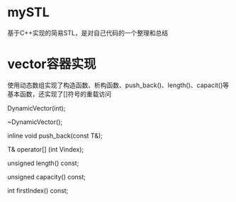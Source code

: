 # mySTL
基于C++实现的简易STL，是对自己代码的一个整理和总结

# vector容器实现
使用动态数组实现了构造函数、析构函数、push_back()、length()、capacit()等基本函数，还实现了[]符号的重载访问

DynamicVector(int);

~DynamicVector();

inline void push_back(const T&);

T& operator[] (int Vindex);

unsigned length() const;

unsigned capacity() const;

int firstIndex() const;


